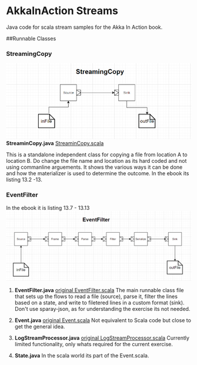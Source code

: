# AkkaInAction Streams
Java code for scala stream samples for the Akka In Action book.

##Runnable Classes

### StreamingCopy
![Alt text](screenshots/stream_copy.png)
**StreaminCopy.java** [StreaminCopy.scala](https://github.com/RayRoestenburg/akka-in-action/blob/master/chapter-stream/src/main/scala/aia/stream/StreamingCopy.scala)

This is a standalone independent class for copying a file from location A 
to location B.
Do change the file name and location as its hard coded and not using commanline arguements.
It shows the various ways it can be done and how the materializer is used to determine the outcome.
In the ebook its listing 13.2 -13.



### EventFilter
In the ebook it is listing 13.7 - 13.13
![Alt text](screenshots/event_filter.png)

1. **EventFilter.java** [original EventFilter.scala](https://github.com/RayRoestenburg/akka-in-action/blob/master/chapter-stream/src/main/scala/aia/stream/EventFilter.scala)
The main runnable class file that sets up the flows to read a file (source), parse it, filter the lines based on a state, and write to filetered lines in a custom format (sink).
Don't use sparay-json, as for understanding the exercise its not needed.

2. **Event.java** [original Event.scala](https://github.com/RayRoestenburg/akka-in-action/blob/master/chapter-stream/src/main/scala/aia/stream/Event.scala)
Not equivalent to Scala code but close to get the general idea.

3. **LogStreamProcessor.java** [original LogStreamProcessor.scala](https://github.com/RayRoestenburg/akka-in-action/blob/master/chapter-stream/src/main/scala/aia/stream/LogStreamProcessor.scala)
Currently limited functionality, only whats required for the current exercise.

4. **State.java**
In the scala world its part of the Event.scala.

